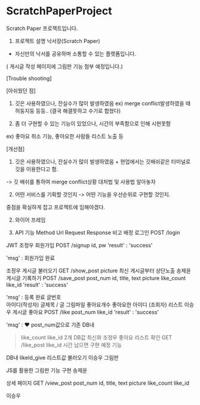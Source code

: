 # ScratchPaperProject
Scratch Paper 프로젝트입니다.


1. 프로젝트 설명
낙서장(Scratch Paper) 

- 자신만의 낙서를 공유하며 소통할 수 있는 플랫폼입니다.

( 게시글 작성 페이지에 그림판 기능 첨부 예정입니다.)


[Trouble shooting]



[아쉬웠던 점]
1. 깃은 사용하였으나, 잔실수가 많이 발생하였음 
ex) merge conflict발생하였을 때 허둥지둥 등등.. (결국 해결못하고 수기로 합쳤다)



2. 좀 더 구현할 수 있는 기능이 있었으나, 시간의 부족함으로 인해 시현못함

ex) 좋아요 취소 기능, 좋아요한 사람들 리스트 노출 등



[개선점]
1. 깃은 사용하였으나, 잔실수가 많이 발생하였음 + 현업에서는 깃배쉬같은 터미널로 깃을 이용한다고 함.

-> 깃 배쉬를 통하여 merge conflict상황 대처법 및 사용법 알아놓자



2. 어떤 서비스를 기획할 것인지 -> 어떤 기능을 우선순위로 구현할 것인지.

중점을 확실하게 잡고 프로젝트에 임해야겠다.






2. 와이어 프레임



3. API
기능	Method	Url	Request	Response	비고	배정
로그인	POST	/login	

JWT 	조정우
회원가입	POST	/signup	id, pw	'result' :
'success'

'msg' :
회원가입 완료 


조정우
게시글 불러오기	GET	/show_post	picture	
최신 게시글부터
상단노출	송제윤
게시글 기록하기	POST	/save_post	post_num
id, title, text
picture
like_count
like_id	'result' :
'success'

'msg' :
등록 완료 	글번호  
아이디(작성자)
글제목 / 글 
그림파일
좋아요개수
좋아요한 아이디
(조회자) 리스트	이승우
게시글 좋아요	POST	/like	post_num
like_id	'result' :
'success'

'msg' :
❤️ 	post_num값으로 기존 DB내
> like_count
> like_id
2개 DB값 최신화	조정우
좋아요 리스트 확인	GET	/like_post	like_id	
시간 남으면
구현 예정 기능

DB내 likeId_give 리스트값 불러오기	이승우
그림판	



JS를 활용한 
그림판 기능 구현	송제윤

상세 페이지	GET	/view_post	post_num
id, title, text
picture
like_count
like_id	

이승우
